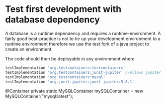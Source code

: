# Test first development with database dependency

A database is a runtime dependency and requires a runtime-environment. 
A fairly good best-practice is not to tie up your development
environment to a runtime environment therefore we use the test fork of a java 
project to create an environment.

The code should then be deployable in any environment where 
```groovy
testImplementation 'org.testcontainers:testcontainers'
testImplementation 'org.testcontainers:junit-jupiter' //Allows jupiter acces to junit 4 rules
testImplementation 'org.testcontainers:mysql'
testImplementation 'org.junit.jupiter:junit-jupiter:5.8.1'
```

@Container
private static MySQLContainer mySQLContainer = new MySQLContainer("mysql:latest");